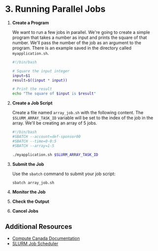 # 3. Running Parallel Jobs

1. **Create a Program**

    We want to run a few jobs in parallel. We're going to create a simple program that takes a number as input and prints the square of that number. We'll pass the number of the job as an argument to the program. There is an example saved in the directory called `myapplication.sh`.

    ```bash
    #!/bin/bash

    # Square the input integer
    input=$1
    result=$((input * input))

    # Print the result
    echo "The square of $input is $result"
    ```

2. **Create a Job Script**

    Create a file named `array_job.sh` with the following content. The `$SLURM_ARRAY_TASK_ID` variable will be set to the index of the job in the array. We'll be creating an array of 5 jobs.

    ```bash
    #!/bin/bash
    #SBATCH --account=def-sponsor00
    #SBATCH --time=0-0:5
    #SBATCH --array=1-5
    
    ./myapplication.sh $SLURM_ARRAY_TASK_ID
    ```

3. **Submit the Job**

    Use the `sbatch` command to submit your job script:

    ```bash
    sbatch array_job.sh
    ```

4. **Monitor the Job**
5. **Check the Output**
6. **Cancel Jobs**

## Additional Resources

- [Compute Canada Documentation](https://docs.computecanada.ca/wiki/Running_jobs)
- [SLURM Job Scheduler](https://slurm.schedmd.com/documentation.html)
